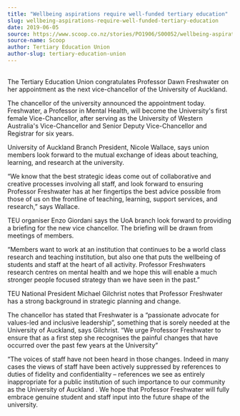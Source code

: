 ```yaml
---
title: "Wellbeing aspirations require well-funded tertiary education"
slug: wellbeing-aspirations-require-well-funded-tertiary-education
date: 2019-06-05
source: https://www.scoop.co.nz/stories/PO1906/S00052/wellbeing-aspirations-require-well-funded-tertiary-education.htm
source-name: Scoop
author: Tertiary Education Union
author-slug: tertiary-education-union
---
```


<p><br>The Tertiary Education Union congratulates Professor
Dawn Freshwater on her appointment as the next
vice-chancellor of the University of Auckland.</p>

<p>The
chancellor of the university announced the appointment
today. Freshwater, a Professor in Mental Health, will become
the University's first female Vice-Chancellor, after serving
as the University of Western Australia's Vice-Chancellor and
Senior Deputy Vice-Chancellor and Registrar for six
years.</p>

<p>University of Auckland Branch President,
Nicole Wallace, says union members look forward to the
mutual exchange of ideas about teaching, learning, and
research at the university.</p>

<p>“We know that the best
strategic ideas come out of collaborative and creative
processes involving all staff, and look forward to ensuring
Professor Freshwater has at her fingertips the best advice
possible from those of us on the frontline of teaching,
learning, support services, and research,” says
Wallace.</p>

<p>TEU organiser Enzo Giordani says the UoA
branch look forward to providing a briefing for the new vice
chancellor. The briefing will be drawn from meetings of
members.</p>

<p>“Members want to work at an institution
that continues to be a world class research and teaching
institution, but also one that puts the wellbeing of
students and staff at the heart of all activity.  Professor
Freshwaters research centres on mental health and we hope
this will enable a much stronger people focused strategy
than we have seen in the past.”</p>

<p>TEU National
President Michael Gilchrist notes that Professor Freshwater
has a strong background in strategic planning and
change.<p>

<p>The chancellor has stated that Freshwater is
a “passionate advocate for values-led and inclusive
leadership”, something that is sorely needed at the
University of Auckland, says Gilchrist. “We urge Professor
Freshwater to ensure that as a first step she recognises the
painful changes that have occurred over the past few years
at the University”</p>

<p>“The voices of staff have not
been heard in those changes. Indeed in many cases the  views
of staff have been actively suppressed by references to
duties of fidelity and confidentiality – references we see
as entirely inappropriate for a public institution of such
importance to our community as the University of Auckland .
We hope that Professor Freshwater will fully embrace genuine
student and staff input into the future shape of the
university.<br><p>

